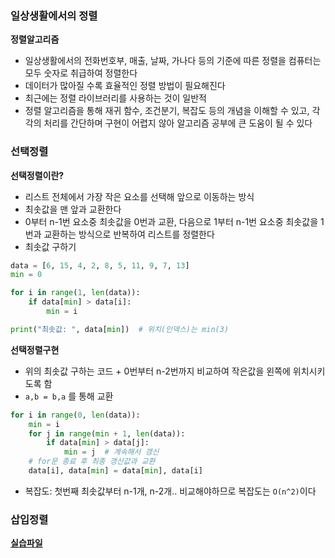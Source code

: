 ### 일상생활에서의 정렬

**정렬알고리즘**

- 일상생활에서의 전화번호부, 매출, 날짜, 가나다 등의 기준에 따른 정렬을 컴퓨터는 모두 숫자로 취급하여 정렬한다
- 데이터가 많아질 수록 효율적인 정렬 방법이 필요해진다
- 최근에는 정렬 라이브러리를 사용하는 것이 일반적
- 정렬 알고리즘을 통해 재귀 함수, 조건분기, 복잡도 등의 개념을 이해할 수 있고, 각각의 처리를 간단하며 구현이 어렵지 않아 알고리즘 공부에 큰 도움이 될 수 있다

### 선택정렬

**선택정렬이란?**

- 리스트 전체에서 가장 작은 요소를 선택해 앞으로 이동하는 방식
- 최솟값을 맨 앞과 교환한다
- 0부터 n-1번 요소중 최솟값을 0번과 교환, 다음으로 1부터 n-1번 요소중 최솟값을 1번과 교환하는 방식으로 반복하여 리스트를 정렬한다
- 최솟값 구하기

```python
data = [6, 15, 4, 2, 8, 5, 11, 9, 7, 13]
min = 0

for i in range(1, len(data)):
    if data[min] > data[i]:
        min = i

print("최솟값: ", data[min])  # 위치(인덱스)는 min(3)
```

**선택정렬구현**

- 위의 최솟값 구하는 코드 + 0번부터 n-2번까지 비교하여 작은값을 왼쪽에 위치시키도록 함
- `a,b = b,a` 를 통해 교환

```python
for i in range(0, len(data)):
    min = i
    for j in range(min + 1, len(data)):
        if data[min] > data[j]:
            min = j  # 계속해서 갱신
    # for문 종료 후 최종 갱신값과 교환
    data[i], data[min] = data[min], data[i]
```

- 복잡도: 첫번째 최솟값부터 n-1개, n-2개.. 비교해야하므로 복잡도는 `O(n^2)`이다

### 삽입정렬

**[실습파일](point1,2,3_ex.py)**
